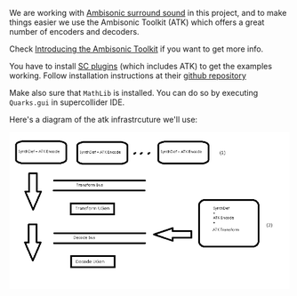 We are working with [Ambisonic surround sound](https://en.wikipedia.org/wiki/Ambisonics) in this project, and to make things easier we use the Ambisonic Toolkit (ATK) which offers a great number of encoders and decoders.

Check [Introducing the Ambisonic Toolkit](http://www.ambisonictoolkit.net/Help/Guides/Intro-to-the-ATK.html) if you want to get more info.


You have to install [SC plugins](https://github.com/supercollider/sc3-plugins) (which includes ATK) to get the examples working.
Follow installation instructions at their [github repository](https://github.com/supercollider/sc3-plugins)

Make also sure that `MathLib` is installed. You can do so by executing `Quarks.gui` in supercollider IDE.

Here's a diagram of the atk infrastrcuture we'll use:

![lhcvmm Atk Infrastructure](lhcvmm_atk_infrastructure.png)
